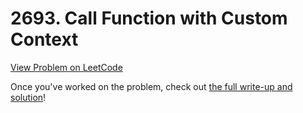 # 2693. Call Function with Custom Context

[View Problem on LeetCode](https://leetcode.com/problems/call-function-with-custom-context/)

Once you've worked on the problem, check out [the full write-up and solution](solution.md)!
